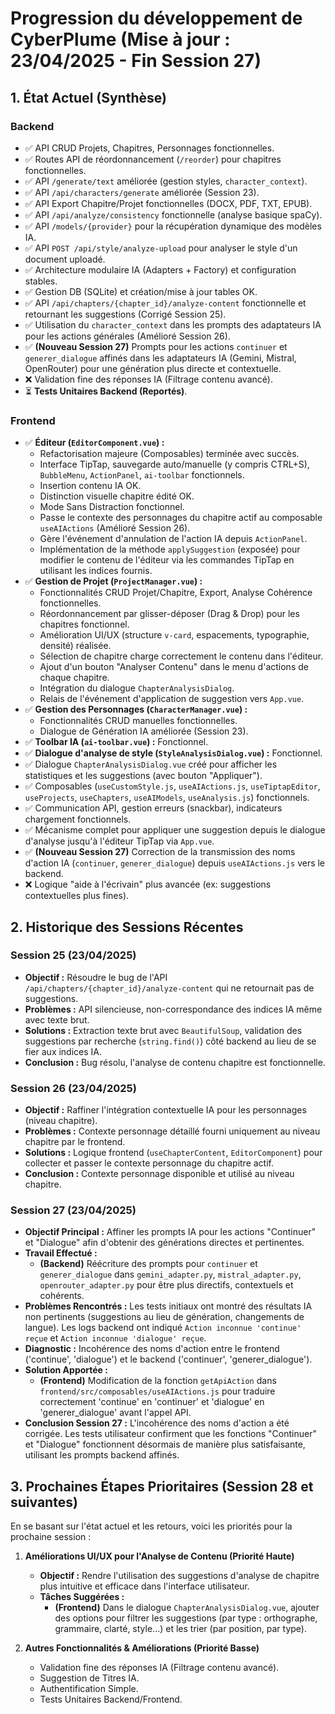 # Progression du développement de CyberPlume (Mise à jour : 23/04/2025 - Fin Session 27)

## 1. État Actuel (Synthèse)

### Backend
- ✅ API CRUD Projets, Chapitres, Personnages fonctionnelles.
- ✅ Routes API de réordonnancement (`/reorder`) pour chapitres fonctionnelles.
- ✅ API `/generate/text` améliorée (gestion styles, `character_context`).
- ✅ API `/api/characters/generate` améliorée (Session 23).
- ✅ API Export Chapitre/Projet fonctionnelles (DOCX, PDF, TXT, EPUB).
- ✅ API `/api/analyze/consistency` fonctionnelle (analyse basique spaCy).
- ✅ API `/models/{provider}` pour la récupération dynamique des modèles IA.
- ✅ API `POST /api/style/analyze-upload` pour analyser le style d'un document uploadé.
- ✅ Architecture modulaire IA (Adapters + Factory) et configuration stables.
- ✅ Gestion DB (SQLite) et création/mise à jour tables OK.
- ✅ API `/api/chapters/{chapter_id}/analyze-content` fonctionnelle et retournant les suggestions (Corrigé Session 25).
- ✅ Utilisation du `character_context` dans les prompts des adaptateurs IA pour les actions générales (Amélioré Session 26).
- ✅ **(Nouveau Session 27)** Prompts pour les actions `continuer` et `generer_dialogue` affinés dans les adaptateurs IA (Gemini, Mistral, OpenRouter) pour une génération plus directe et contextuelle.
- ❌ Validation fine des réponses IA (Filtrage contenu avancé).
- ⏳ **Tests Unitaires Backend (Reportés)**.

### Frontend
- ✅ **Éditeur (`EditorComponent.vue`) :**
    - Refactorisation majeure (Composables) terminée avec succès.
    - Interface TipTap, sauvegarde auto/manuelle (y compris CTRL+S), `BubbleMenu`, `ActionPanel`, `ai-toolbar` fonctionnels.
    - Insertion contenu IA OK.
    - Distinction visuelle chapitre édité OK.
    - Mode Sans Distraction fonctionnel.
    - Passe le contexte des personnages du chapitre actif au composable `useAIActions` (Amélioré Session 26).
    - Gère l'événement d'annulation de l'action IA depuis `ActionPanel`.
    - Implémentation de la méthode `applySuggestion` (exposée) pour modifier le contenu de l'éditeur via les commandes TipTap en utilisant les indices fournis.
- ✅ **Gestion de Projet (`ProjectManager.vue`) :**
    - Fonctionnalités CRUD Projet/Chapitre, Export, Analyse Cohérence fonctionnelles.
    - Réordonnancement par glisser-déposer (Drag & Drop) pour les chapitres fonctionnel.
    - Amélioration UI/UX (structure `v-card`, espacements, typographie, densité) réalisée.
    - Sélection de chapitre charge correctement le contenu dans l'éditeur.
    - Ajout d'un bouton "Analyser Contenu" dans le menu d'actions de chaque chapitre.
    - Intégration du dialogue `ChapterAnalysisDialog`.
    - Relais de l'événement d'application de suggestion vers `App.vue`.
- ✅ **Gestion des Personnages (`CharacterManager.vue`) :**
    - Fonctionnalités CRUD manuelles fonctionnelles.
    - Dialogue de Génération IA améliorée (Session 23).
- ✅ **Toolbar IA (`ai-toolbar.vue`) :** Fonctionnel.
- ✅ **Dialogue d'analyse de style (`StyleAnalysisDialog.vue`) :** Fonctionnel.
- ✅ Dialogue `ChapterAnalysisDialog.vue` créé pour afficher les statistiques et les suggestions (avec bouton "Appliquer").
- ✅ Composables (`useCustomStyle.js`, `useAIActions.js`, `useTiptapEditor`, `useProjects`, `useChapters`, `useAIModels`, `useAnalysis.js`) fonctionnels.
- ✅ Communication API, gestion erreurs (snackbar), indicateurs chargement fonctionnels.
- ✅ Mécanisme complet pour appliquer une suggestion depuis le dialogue d'analyse jusqu'à l'éditeur TipTap via `App.vue`.
- ✅ **(Nouveau Session 27)** Correction de la transmission des noms d'action IA (`continuer`, `generer_dialogue`) depuis `useAIActions.js` vers le backend.
- ❌ Logique "aide à l'écrivain" plus avancée (ex: suggestions contextuelles plus fines).

## 2. Historique des Sessions Récentes

### Session 25 (23/04/2025)
*   **Objectif :** Résoudre le bug de l'API `/api/chapters/{chapter_id}/analyze-content` qui ne retournait pas de suggestions.
*   **Problèmes :** API silencieuse, non-correspondance des indices IA même avec texte brut.
*   **Solutions :** Extraction texte brut avec `BeautifulSoup`, validation des suggestions par recherche (`string.find()`) côté backend au lieu de se fier aux indices IA.
*   **Conclusion :** Bug résolu, l'analyse de contenu chapitre est fonctionnelle.

### Session 26 (23/04/2025)
*   **Objectif :** Raffiner l'intégration contextuelle IA pour les personnages (niveau chapitre).
*   **Problèmes :** Contexte personnage détaillé fourni uniquement au niveau chapitre par le frontend.
*   **Solutions :** Logique frontend (`useChapterContent`, `EditorComponent`) pour collecter et passer le contexte personnage du chapitre actif.
*   **Conclusion :** Contexte personnage disponible et utilisé au niveau chapitre.

### Session 27 (23/04/2025)
*   **Objectif Principal :** Affiner les prompts IA pour les actions "Continuer" et "Dialogue" afin d'obtenir des générations directes et pertinentes.
*   **Travail Effectué :**
    *   **(Backend)** Réécriture des prompts pour `continuer` et `generer_dialogue` dans `gemini_adapter.py`, `mistral_adapter.py`, `openrouter_adapter.py` pour être plus directifs, contextuels et cohérents.
*   **Problèmes Rencontrés :** Les tests initiaux ont montré des résultats IA non pertinents (suggestions au lieu de génération, changements de langue). Les logs backend ont indiqué `Action inconnue 'continue' reçue` et `Action inconnue 'dialogue' reçue`.
*   **Diagnostic :** Incohérence des noms d'action entre le frontend ('continue', 'dialogue') et le backend ('continuer', 'generer_dialogue').
*   **Solution Apportée :**
    *   **(Frontend)** Modification de la fonction `getApiAction` dans `frontend/src/composables/useAIActions.js` pour traduire correctement 'continue' en 'continuer' et 'dialogue' en 'generer_dialogue' avant l'appel API.
*   **Conclusion Session 27 :** L'incohérence des noms d'action a été corrigée. Les tests utilisateur confirment que les fonctions "Continuer" et "Dialogue" fonctionnent désormais de manière plus satisfaisante, utilisant les prompts backend affinés.

## 3. Prochaines Étapes Prioritaires (Session 28 et suivantes)

En se basant sur l'état actuel et les retours, voici les priorités pour la prochaine session :

1.  **Améliorations UI/UX pour l'Analyse de Contenu (Priorité Haute)**
    *   **Objectif :** Rendre l'utilisation des suggestions d'analyse de chapitre plus intuitive et efficace dans l'interface utilisateur.
    *   **Tâches Suggérées :**
        *   **(Frontend)** Dans le dialogue `ChapterAnalysisDialog.vue`, ajouter des options pour filtrer les suggestions (par type : orthographe, grammaire, clarté, style...) et les trier (par position, par type).
        

2.  **Autres Fonctionnalités & Améliorations (Priorité Basse)**
    *   Validation fine des réponses IA (Filtrage contenu avancé).
    *   Suggestion de Titres IA.
    *   Authentification Simple.
    *   Tests Unitaires Backend/Frontend.
